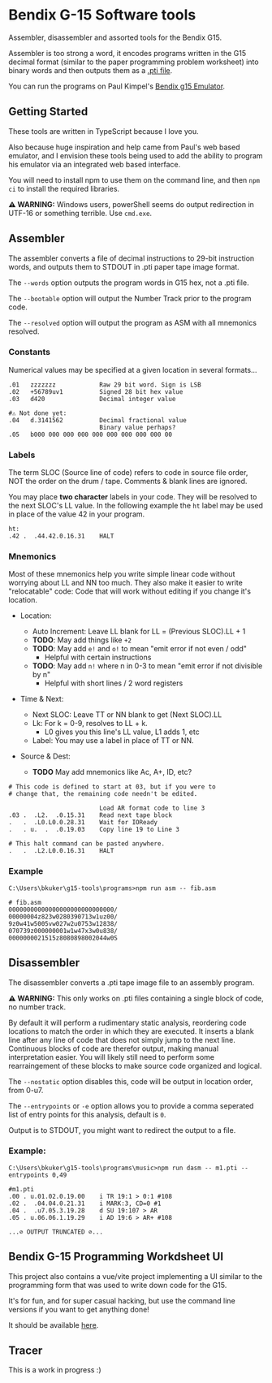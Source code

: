 # Bendix G-15 Software tools

Assembler, disassembler and assorted tools for the Bendix G15.

Assembler is too strong a word, it encodes programs written in the G15 decimal format (similar to the paper programming problem worksheet) into binary words and then outputs them as a [.pti file](https://github.com/retro-software/G15-software/).

You can run the programs on Paul Kimpel's [Bendix g15 Emulator](https://www.phkimpel.us/Bendix-G15/).


## Getting Started

These tools are written in TypeScript because I love you.

Also because huge inspiration and help came from Paul's web based emulator, and I envision these tools being used to add the ability to program his emulator via an integrated web based interface.

You will need to install npm to use them on the command line, and then `npm ci` to install the required libraries.

**⚠️ WARNING:** Windows users, powerShell seems do output redirection in UTF-16 or something terrible. Use `cmd.exe`.

## Assembler

The assembler converts a file of decimal instructions to 29-bit instruction words, and outputs them to STDOUT in .pti paper tape image format.

The `--words` option outputs the program words in G15 hex, not a .pti file.

The `--bootable` option will output the Number Track prior to the program code.

The `--resolved` option will output the program as ASM with all mnemonics resolved.

### Constants
Numerical values may be specified at a given location in several formats...
```
.01   zzzzzzz            Raw 29 bit word. Sign is LSB
.02   +56789uv1          Signed 28 bit hex value
.03   d420               Decimal integer value

#⚠️ Not done yet:
.04   d.3141562          Decimal fractional value
                         Binary value perhaps?
.05   b000 000 000 000 000 000 000 000 000 00
```

### Labels

The term SLOC (Source line of code) refers to code in source file order, NOT the order on the drum / tape. Comments & blank lines are ignored.

You may place **two character** labels in your code. They will be resolved to the next SLOC's LL value. In the following example the `ht` label may be used in place of the value 42 in your program.

```
ht:
.42 .  .44.42.0.16.31    HALT
```

### Mnemonics

Most of these mnemonics help you write simple linear code without worrying about LL and NN too much.
They also make it easier to write "relocatable" code: Code that will work without editing if you change it's location.

* Location:
    * Auto Increment: Leave LL blank for LL = (Previous SLOC).LL + 1
    * **TODO**: May add things like `+2`
    * **TODO**: May add `e!` and `o!` to mean "emit error if not even / odd"
        * Helpful with certain instructions
    * **TODO**: May add `n!` where n in 0-3 to mean "emit error if not divisible by n"
        * Helpful with short lines / 2 word registers

* Time & Next:
    * Next SLOC: Leave TT or NN blank to get (Next SLOC).LL
    * Lk: For k = 0-9, resolves to LL + k.
        * L0 gives you this line's LL value, L1 adds 1, etc
    * Label: You may use a label in place of TT or NN.

* Source & Dest:
    * **TODO** May add mnemonics like Ac, A+, ID, etc?

```
# This code is defined to start at 03, but if you were to
# change that, the remaining code needn't be edited.

                         Load AR format code to line 3
.03 .  .L2.  .0.15.31    Read next tape block
.   .  .L0.L0.0.28.31    Wait for IOReady
.   . u.  .  .0.19.03    Copy line 19 to Line 3

# This halt command can be pasted anywhere.
.   .  .L2.L0.0.16.31    HALT
```


### Example

```
C:\Users\bkuker\g15-tools\programs>npm run asm -- fib.asm

# fib.asm
00000000000000000000000000000/
00000004z823w0280390713w1uz00/
9z0w41w5005vw027w2u0753w12838/
070739z000000001w1w47x3w0u838/
0000000021515z8080898002044w0S
```

## Disassembler

The disassembler converts a .pti tape image file to an assembly program.

**⚠️ WARNING:** This only works on .pti files containing a single block of code, no number track.

By default it will perform a rudimentary static analysis, reordering code locations to match the order in which they are executed. It inserts a blank line after any line of code that does not simply jump to the next line. Continuous blocks of code are therefor output, making manual interpretation easier. You will likely still need to perform some rearraingement of these blocks to make source code organized and logical.

The `--nostatic` option disables this, code will be output in location order, from 0-u7.

The `--entrypoints` or `-e` option allows you to provide a comma seperated list of entry points for this analysis, default is `0`.

Output is to STDOUT, you might want to redirect the output to a file.



### Example:

```
C:\Users\bkuker\g15-tools\programs\music>npm run dasm -- m1.pti --entrypoints 0,49   

#m1.pti
.00 . u.01.02.0.19.00    i TR 19:1 > 0:1 #108
.02 .  .04.04.0.21.31    i MARK:3, CD=0 #1
.04 .  .u7.05.3.19.28    d SU 19:107 > AR
.05 . u.06.06.1.19.29    i AD 19:6 > AR+ #108

...⊘ OUTPUT TRUNCATED ⊘...
```
## Bendix G-15 Programming Workdsheet UI

This project also contains a vue/vite project implementing a UI similar to the programming form that was used to write down code for the G15.

It's for fun, and for super casual hacking, but use the command line versions if you want to get anything done!

It should be available [here](https://www.billkuker.com/g15-tools/).

## Tracer
This is a work in progress :)

